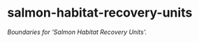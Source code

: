 salmon-habitat-recovery-units
=============================

_Boundaries for 'Salmon Habitat Recovery Units'._
